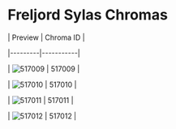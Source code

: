 # Freljord Sylas Chromas


| Preview | Chroma ID |

|---------|-----------|

| ![517009](https://raw.communitydragon.org/latest/plugins/rcp-be-lol-game-data/global/default/v1/champion-chroma-images/517/517009.png) | 517009 |

| ![517010](https://raw.communitydragon.org/latest/plugins/rcp-be-lol-game-data/global/default/v1/champion-chroma-images/517/517010.png) | 517010 |

| ![517011](https://raw.communitydragon.org/latest/plugins/rcp-be-lol-game-data/global/default/v1/champion-chroma-images/517/517011.png) | 517011 |

| ![517012](https://raw.communitydragon.org/latest/plugins/rcp-be-lol-game-data/global/default/v1/champion-chroma-images/517/517012.png) | 517012 |